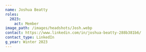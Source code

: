 ```yaml
---
name: Joshua Beatty
roles:
  2023:
    act: Member
image_path: /images/headshots/Josh.webp
contact: https://www.linkedin.com/in/joshua-beatty-288b381b6/
contact_type: LinkedIn
g_year: Winter 2023
---
```

